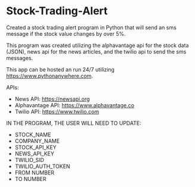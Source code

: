# Stock-Trading-Alert
Created a stock trading alert program in Python that will send an sms message if the stock value changes by over 5%.

This program was created utilizing the alphavantage api for the stock data (JSON), news api for the news articles, and the twilio api to send the sms messages. 

This app can be hosted an run 24/7 utilizing https://www.pythonanywhere.com.

APIs: 
- News API: https://newsapi.org
- Alphavantage API: https://www.alphavantage.co
- Twilio API: https://www.twilio.com

IN THE PROGRAM, THE USER WILL NEED TO UPDATE:
- STOCK_NAME
- COMPANY_NAME
- STOCK_API_KEY
- NEWS_API_KEY
- TWILIO_SID
- TWILIO_AUTH_TOKEN
- FROM NUMBER
- TO NUMBER
